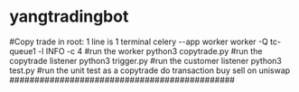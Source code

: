 # yangtradingbot
#Copy trade
in root: 1 line is 1 terminal
celery --app worker worker -Q tc-queue1 -l INFO -c 4 #run the worker
python3 copytrade.py #run the copytrade listener
python3 trigger.py #run the customer listener
python3 test.py #run the unit test as a copytrade do transaction buy sell on uniswap
#############################################

